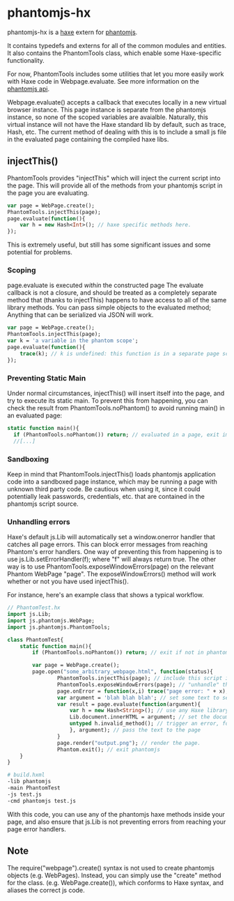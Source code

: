 # phantomjs-hx

phantomjs-hx is a [haxe](http://www.haxe.org) extern for
[phantomjs](http://phantomjs.org/).

It contains typedefs and externs for all of the common modules and entities.
It also contains the PhantomTools class, which enable some Haxe-specific
functionality.

For now,  PhantomTools includes some utilities that let you more easily work
with Haxe code in Webpage.evaluate.  See more information on the [phantomjs
api](http://phantomjs.org/api/).

Webpage.evaluate() accepts a callback that executes locally in a new virtual
browser instance. This page instance is separate from the phantomjs instance,
so none of the scoped variables are avaialble.  Naturally, this virtual
instance will not have the Haxe standard lib by default, such as trace, Hash,
etc. The current method of dealing with this is to include a small js file in
the evaluated page containing the compiled haxe libs.

## injectThis()
PhantomTools provides "injectThis" which will inject the current script into
the page. This will provide all of the methods from your phantomjs script
in the page you are evaluating.

```haxe
var page = WebPage.create();
PhantomTools.injectThis(page);
page.evaluate(function(){
    var h = new Hash<Int>(); // haxe specific methods here.
});
```

This is extremely useful, but still has some significant issues and some
potential for problems.

### Scoping

page.evaluate is executed *within* the constructed page The evaluate callback
is not a closure, and should be treated as a completely separate method that
(thanks to injectThis) happens to have access to all of the same library
methods.  You can pass simple objects to the evaluated method;  Anything that
can be serialized via JSON will work.

```haxe
var page = WebPage.create();
PhantomTools.injectThis(page);
var k = 'a variable in the phantom scope';
page.evaluate(function(){
    trace(k); // k is undefined: this function is in a separate page scope.
});
```

### Preventing Static Main

Under normal circumstances, injectThis() will insert itself into the page, and
try to execute its static main. To prevent this from happening, you can
check the result from PhantomTools.noPhantom() to avoid running main() in an
evaluated page:

```haxe
static function main(){
  if (PhantomTools.noPhantom()) return; // evaluated in a page, exit immediately.
  //[...]
```

### Sandboxing

Keep in mind that PhantomTools.injectThis() loads phantomjs application code
into a sandboxed page instance, which may be running a page with unknown third
party code. Be cautious when using it, since it could potentially leak
passwords, credentials, etc. that are contained in the phantomjs script
source.

### Unhandling errors

Haxe's default js.Lib will automatically set a window.onerror handler that
catches all page errors.  This can block error messages from reaching Phantom's
error handlers.  One way of preventing this from happening is to use
js.Lib.setErrorHandler(f); where "f" will always return true. The other way is
to use PhantomTools.exposeWindowErrors(page) on the relevant Phantom WebPage
"page".  The exposeWindowErrors() method will work whether or not you have used
injectThis().

For instance, here's an example class that shows a typical workflow.

```haxe
// PhantomTest.hx
import js.Lib;
import js.phantomjs.WebPage;
import js.phantomjs.PhantomTools;

class PhantomTest{
    static function main(){
        if (PhantomTools.noPhantom()) return; // exit if not in phantom scope

        var page = WebPage.create();
        page.open("some_arbitrary_webpage.html", function(status){
                PhantomTools.injectThis(page); // include this script in the opened page
                PhantomTools.exposeWindowErrors(page); // "unhandle" the default window errors for the page.
                page.onError = function(x,i) trace("page error: " + x); // phantom handles errors on this page
                var argument = 'blah blah blah'; // set some text to send to the page
                var result = page.evaluate(function(argument){
                    var h = new Hash<String>(); // use any Haxe library method, courtesy of injectThis.
                    Lib.document.innerHTML = argument; // set the document content with the argument
                    untyped h.invalid_method(); // trigger an error, for illustration purposes
                    }, argument); // pass the text to the page
                }
                page.render("output.png"); // render the page.
                Phantom.exit(); // exit phantomjs
    }
}
```

```bash
# build.hxml
-lib phantomjs
-main PhantomTest
-js test.js
-cmd phantomjs test.js
```



With this code, you can use any of the phantomjs haxe methods inside your page, and also ensure
that js.Lib is not preventing errors from reaching your page error handlers.



## Note
The require("webpage").create() syntax is not used to create phantomjs objects
(e.g. WebPages).  Instead, you can simply use  the "create" method for the
class. (e.g. WebPage.create()), which conforms to Haxe syntax, and aliases the
correct js code.
